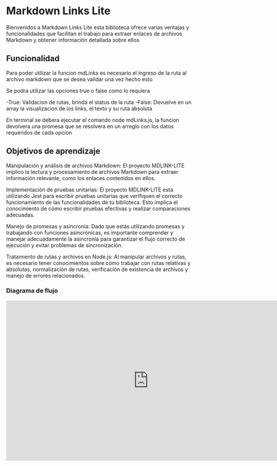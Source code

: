 # Markdown Links Lite

Bienvenidos a Markdown Links Lite esta biblioteca ofrece varias ventajas y funcionalidades que facilitan el trabajo para extraer enlaces de archivos Markdown y obtener información detallada sobre ellos

## Funcionalidad

Para poder utilizar la funcion mdLinks es necesario el ingreso de la ruta al archivo markdown que se desea validar una vez hecho esto

Se podra utilizar las opciones true o false como lo requiera

-True: Validacion de rutas, brinda el status de la ruta
-False: Devuelve en un array la visualizacion de los links, el texto y su ruta absoluta

En terminal se debera ejecutar el comando node mdLinks.js, la funcion devolvera una promesa que se resolvera en un arreglo con los datos requeridos de cada opcion

## Objetivos de aprendizaje

Manipulación y análisis de archivos Markdown: El proyecto MDLINK-LITE implico la lectura y procesamiento de archivos Markdown para extraer información relevante, como los enlaces contenidos en ellos.

Implementación de pruebas unitarias: El proyecto MDLINK-LITE esta utilizando Jest para escribir pruebas unitarias que verifiquen el correcto funcionamiento de las funcionalidades de tu biblioteca. Esto implica el conocimiento de cómo escribir pruebas efectivas y realizar comparaciones adecuadas.

Manejo de promesas y asincronía: Dado que estás utilizando promesas y trabajando con funciones asincrónicas, es importante comprender y manejar adecuadamente la asincronía para garantizar el flujo correcto de ejecución y evitar problemas de sincronización.

Tratamiento de rutas y archivos en Node.js: Al manipular archivos y rutas, es necesario tener conocimientos sobre cómo trabajar con rutas relativas y absolutas, normalización de rutas, verificación de existencia de archivos y manejo de errores relacionados.

### Diagrama de flujo

<iframe width="768" height="432" src="https://miro.com/app/live-embed/uXjVMF1ELdk=/?moveToViewport=-1443,-451,2361,2186&embedId=272034522520" frameborder="0" scrolling="no" allow="fullscreen; clipboard-read; clipboard-write" allowfullscreen></iframe>


